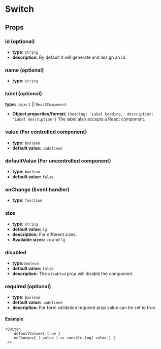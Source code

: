 # Switch
## Props

### id (optional)
- ****type:**** `string`
- **description:** By default it will generate and assign an id.

### name (optional)
- **type:** `string`

### label (optional)
**type:** `object` || `ReactComponent`
- **Object properties/format:** `{heading: 'Label heading,' description: 'Label description'}`
The label also accepts a React component.

### value (For controlled component)
- **type:** `boolean`
- **default value:** `undefined`

### defaultValue (For uncontrolled component)
- **type:** `boolean`
- **default value:** `false`

### onChange (Event handler)
- **type:** `function`

### size
- **type:** `string`
- **default value:** `lg`
- **description:** For different sizes.
- **Available sizes:** `sm` and `lg`

### disabled
- **type:**`boolean`
- **default value:** `false`
- **description:** The `disabled` prop will disable the component.

### required (optional)
- **type:** `boolean`
- **default value:** `undefined`
- **description:** For form validation required prop value can be set to true.

#### Example:

```
<Switch
    defaultValue={ true }
    onChange={ ( value ) => console.log( value ) }
 />
```
